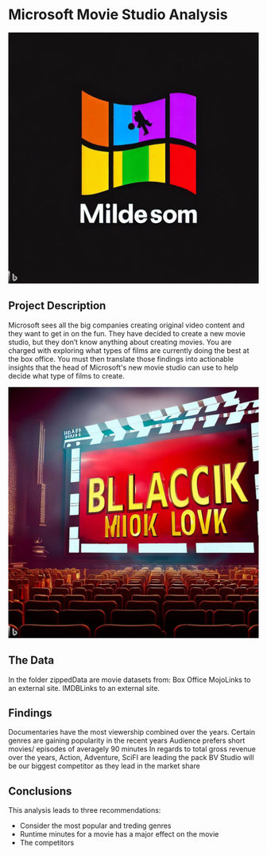 # Microsoft Movie Studio Analysis
![logo](https://github.com/TonyCinji/Microsoft-Movie-Studio-Analysis/blob/main/logo.jpg)

## Project Description
Microsoft sees all the big companies creating original video content and they want to get in on the fun. They have decided to create a new movie studio, but they don’t know anything about creating movies. You are charged with exploring what types of films are currently doing the best at the box office. You must then translate those findings into actionable insights that the head of Microsoft's new movie studio can use to help decide what type of films to create. 

![img1](https://github.com/TonyCinji/Microsoft-Movie-Studio-Analysis/blob/main/img1.jpg)


## The Data
In the folder zippedData are movie datasets from:
Box Office MojoLinks to an external site.
IMDBLinks to an external site.



## Findings
Documentaries have the most viewership combined over the years.
Certain genres are gaining popularity in the recent years
Audience prefers short movies/ episodes of averagely 90 minutes
In regards to total gross revenue over the years, Action, Adventure, SciFI are leading the pack
BV Studio will be our biggest competitor as they lead in the market share


## Conclusions
This analysis leads to three recommendations:
- Consider the most popular and treding genres
- Runtime minutes for a movie has a major effect on the movie
- The competitors











